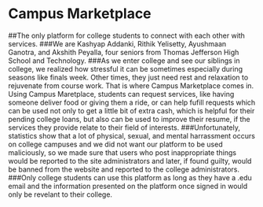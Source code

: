 # Campus Marketplace
##The only platform for college students to connect with each other with services.
###We are Kashyap Addanki, Rithik Yelisetty, Ayushmaan Ganotra, and Akshith Peyalla, four seniors from Thomas Jefferson High School and Technology. 
###As we enter college and see our siblings in college, we realized how stressful it can be sometimes especially during seasons like finals week. Other times, they just need rest and relaxation to rejuvenate from course work. That is where Campus Marketplace comes in. Using Campus Maretplace, students can request services, like having someone deliver food or giving them a ride, or can help fufill requests which can be used not only to get a little bit of extra cash, which is helpful for their pending college loans, but also can be used to improve their resume, if the services they provide relate to their field of interests.
###Unfortunately, statistics show that a lot of physical, sexual, and mental harrassment occurs on college campuses and we did not want our platform to be used maliciously, so we made sure that users who post inappropriate things would be reported to the site administrators and later, if found guilty, would be banned from the website and reported to the college administrators.
###Only college students can use this platform as long as they have a .edu email and the information presented on the platform once signed in would only be revelant to their college.
